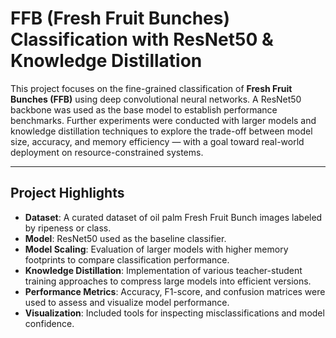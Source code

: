# FFB (Fresh Fruit Bunches) Classification with ResNet50 & Knowledge Distillation

This project focuses on the fine-grained classification of **Fresh Fruit Bunches (FFB)** using deep convolutional neural networks. A ResNet50 backbone was used as the base model to establish performance benchmarks. Further experiments were conducted with larger models and knowledge distillation techniques to explore the trade-off between model size, accuracy, and memory efficiency — with a goal toward real-world deployment on resource-constrained systems.

---

## Project Highlights

- **Dataset**: A curated dataset of oil palm Fresh Fruit Bunch images labeled by ripeness or class.
- **Model**: ResNet50 used as the baseline classifier.
- **Model Scaling**: Evaluation of larger models with higher memory footprints to compare classification performance.
- **Knowledge Distillation**: Implementation of various teacher-student training approaches to compress large models into efficient versions.
- **Performance Metrics**: Accuracy, F1-score, and confusion matrices were used to assess and visualize model performance.
- **Visualization**: Included tools for inspecting misclassifications and model confidence.

